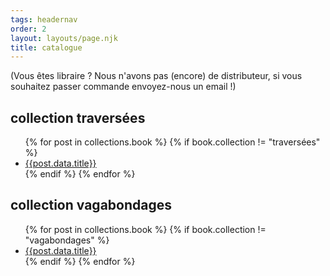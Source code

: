 ```yaml
---
tags: headernav
order: 2
layout: layouts/page.njk
title: catalogue
---
```

(Vous êtes libraire ? Nous n'avons pas (encore) de distributeur, si vous souhaitez passer commande envoyez-nous un email !)

## collection traversées
<ul>
  {% for post in collections.book %}
    {% if book.collection != "traversées" %}
      <li><a href="{{post.url}}">{{post.data.title}}</a></li>
    {% endif %}
  {% endfor %}
</ul>

## collection vagabondages
<ul>
  {% for post in collections.book %}
    {% if book.collection != "vagabondages" %}
      <li><a href="{{post.url}}">{{post.data.title}}</a></li>
    {% endif %}
  {% endfor %}
</ul>